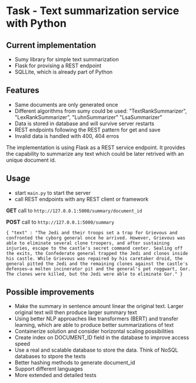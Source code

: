 # Task - Text summarization service with Python

## Current implementation
- Sumy library for simple text summarization
- Flask for provising a REST endpoint
- SQLLite, which is already part of Python

## Features
- Same documents are only generated once
- Different algorithms from sumy could be used:  "TextRankSummarizer", "LexRankSummarizer", "LuhnSummarizer" "LsaSummarizer"
- Data is stored in database and will survive server restarts
- REST endpoints following the REST pattern for get and save
- Invalid data is handled with 400, 404 erros

The implementation is using Flask as a REST service endpoint. It provides the capability to summarize any text
which could be later retrived with an unique document id.

## Usage
- start `main.py` to start the server
- call REST endpoints with any REST client or framework 

**GET**
call to `http://127.0.0.1:5000/summary/document_id`

**POST**
call to `http://127.0.0.1:5000/summary`

`{
    "text" : "The Jedi and their troops set a trap for Grievous and confronted the cyborg general once he arrived. However, Grievous was able to eliminate several clone troopers, and after sustaining injuries, escape to the castle's secret command center. Sealing off the exits, the Confederate general trapped the Jedi and clones inside his castle. While Grievous was repaired by his caretaker droid, the general pitted the Jedi and the remaining clones against the castle's defenses—a molten incinerator pit and the general's pet roggwart, Gor. The clones were killed, but the Jedi were able to eliminate Gor."
}`

## Possible improvements
- Make the summary in sentence amount linear the original text. Larger original text will then produce larger summary text
- Using better NLP approaches like transformers (BERT) and transfer learning, which are able to produce better summarizations of text
- Containerize solution and consider horizontal scaling possibilities
- Create index on DOCUMENT_ID field in the database to improve access speed
- Use a real and scalable database to store the data. Think of NoSQL databases to stpore the texts
- Better hashing methods to generate document_id
- Support different languages
- More extended and detailed tests